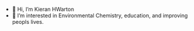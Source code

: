 - 👋 Hi, I’m Kieran HWarton
- 👀 I’m interested in Environmental Chemistry, education, and improving peopls lives.



